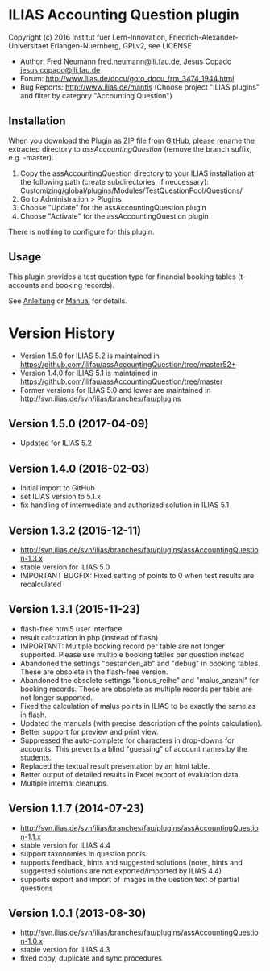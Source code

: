 ILIAS Accounting Question plugin
================================

Copyright (c) 2016 Institut fuer Lern-Innovation, Friedrich-Alexander-Universitaet Erlangen-Nuernberg,  GPLv2, see LICENSE 

- Author: Fred Neumann <fred.neumann@ili.fau.de>, Jesus Copado <jesus.copado@ili.fau.de>
- Forum: http://www.ilias.de/docu/goto_docu_frm_3474_1944.html
- Bug Reports: http://www.ilias.de/mantis (Choose project "ILIAS plugins" and filter by category "Accounting Question")

Installation
------------
When you download the Plugin as ZIP file from GitHub, please rename the extracted directory to *assAccountingQuestion* (remove the branch suffix, e.g. -master).

1. Copy the assAccountingQuestion directory to your ILIAS installation at the following path 
(create subdirectories, if neccessary):
Customizing/global/plugins/Modules/TestQuestionPool/Questions/
2. Go to Administration > Plugins
3. Choose "Update" for the assAccountingQuestion plugin
4. Choose "Activate" for the assAccountingQuestion plugin

There is nothing to configure for this plugin.

Usage
-----
This plugin provides a test question type for financial booking tables  (t-accounts and booking records).

See [Anleitung](docs/Anleitung-Deutsch.pdf) or [Manual](docs/Manual-English.pdf) for details.

Version History
===============

* Version 1.5.0 for ILIAS 5.2 is maintained in https://github.com/ilifau/assAccountingQuestion/tree/master52+
* Version 1.4.0 for ILIAS 5.1 is maintained in https://github.com/ilifau/assAccountingQuestion/tree/master
* Former versions for ILIAS 5.0 and lower are maintained in http://svn.ilias.de/svn/ilias/branches/fau/plugins

Version 1.5.0 (2017-04-09)
--------------------------
* Updated for ILIAS 5.2

Version 1.4.0 (2016-02-03)
--------------------------
* Initial import to GitHub
* set ILIAS version to 5.1.x
* fix handling of intermediate and authorized solution in ILIAS 5.1

Version 1.3.2 (2015-12-11)
--------------------------
* http://svn.ilias.de/svn/ilias/branches/fau/plugins/assAccountingQuestion-1.3.x 
* stable version for ILIAS 5.0
* IMPORTANT BUGFIX: Fixed setting of points to 0 when test results are recalculated

Version 1.3.1 (2015-11-23)
--------------------------
* flash-free html5 user interface
* result calculation in php (instead of flash)
* IMPORTANT: Multiple booking record per table are not longer supported.
             Please use multiple booking tables per question instead
* Abandoned the settings "bestanden_ab" and "debug" in booking tables.
  These are obsolete in the flash-free version.
* Abandoned the obsolete settings "bonus_reihe" and "malus_anzahl" for booking records.
  These are obsolete as multiple records per table are not longer supported.
* Fixed the calculation of malus points in ILIAS to be exactly the same as in flash.
* Updated the manuals (with precise description of the points calculation).
* Better support for preview and print view.
* Suppressed the auto-complete for characters in drop-downs for accounts.
  This prevents a blind "guessing" of account names by the students.
* Replaced the textual result presentation by an html table.
* Better output of detailed results in Excel export of evaluation data.
* Multiple internal cleanups.

Version 1.1.7 (2014-07-23)
--------------------------
* http://svn.ilias.de/svn/ilias/branches/fau/plugins/assAccountingQuestion-1.1.x 
* stable version for ILIAS 4.4
* support taxonomies in question pools
* supports feedback, hints and suggested solutions
  (note:, hints and suggested solutions are not exported/imported by ILIAS 4.4)
* supports export and import of images in the uestion text of partial questions

Version 1.0.1 (2013-08-30)
--------------------------
* http://svn.ilias.de/svn/ilias/branches/fau/plugins/assAccountingQuestion-1.0.x
* stable version for ILIAS 4.3
* fixed copy, duplicate and sync procedures
